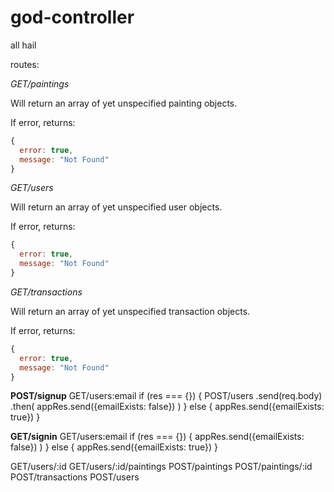 # god-controller
all hail

routes:

*GET/paintings*

Will return an array of yet unspecified painting objects.

If error, returns:
```js
{
  error: true,
  message: "Not Found"
}
```

*GET/users*

Will return an array of yet unspecified user objects.

If error, returns:
```js
{
  error: true,
  message: "Not Found"
}
```

*GET/transactions*

Will return an array of yet unspecified transaction objects.

If error, returns:
```js
{
  error: true,
  message: "Not Found"
}
```

**POST/signup**
GET/users:email
if (res === {}) {
  POST/users
  .send(req.body)
  .then(
    appRes.send({emailExists: false})
    )
} else {
  appRes.send({emailExists: true})
}

**GET/signin**
GET/users:email
if (res === {}) {
  appRes.send({emailExists: false})
  )
} else {
  appRes.send({emailExists: true})
}


GET/users/:id
GET/users/:id/paintings
POST/paintings
POST/paintings/:id
POST/transactions
POST/users
